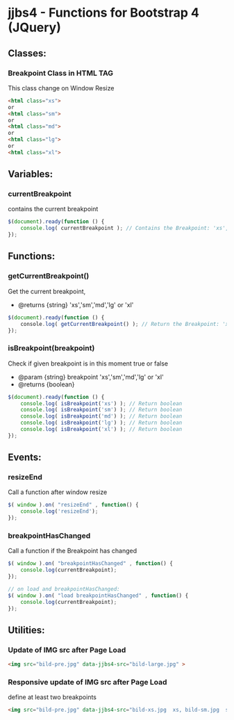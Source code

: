 jjbs4 - Functions for Bootstrap 4 (JQuery)
==========================================

Classes:
--------
### Breakpoint Class in HTML TAG
This class change on Window Resize 
```html
<html class="xs">
or
<html class="sm">
or
<html class="md">
or
<html class="lg">
or
<html class="xl">
```

Variables:
----------
### currentBreakpoint
contains the current breakpoint
```js
$(document).ready(function () {
    console.log( currentBreakpoint ); // Contains the Breakpoint: 'xs','sm','md','lg' or 'xl'
});
```

Functions:
----------
### getCurrentBreakpoint()
Get the current breakpoint,
* @returns {string} 'xs','sm','md','lg' or 'xl'
```js
$(document).ready(function () {
    console.log( getCurrentBreakpoint() ); // Return the Breakpoint: 'xs','sm','md','lg' or 'xl'
});
```

### isBreakpoint(breakpoint)
Check if given breakpoint is in this moment true or false
* @param {string} breakpoint 'xs','sm','md','lg' or 'xl'
* @returns {boolean}

```js
$(document).ready(function () {
    console.log( isBreakpoint('xs') ); // Return boolean
    console.log( isBreakpoint('sm') ); // Return boolean
    console.log( isBreakpoint('md') ); // Return boolean
    console.log( isBreakpoint('lg') ); // Return boolean
    console.log( isBreakpoint('xl') ); // Return boolean
});
```

Events:
-------
### resizeEnd
Call a function after window resize
```js
$( window ).on( "resizeEnd" , function() {
    console.log('resizeEnd');
});
```

### breakpointHasChanged
Call a function  if the Breakpoint has changed
```js
$( window ).on( "breakpointHasChanged" , function() {
    console.log(currentBreakpoint);
});

// on load and breakpointHasChanged:
$( window ).on( "load breakpointHasChanged" , function() {
    console.log(currentBreakpoint);
});
```

Utilities:
----------

### Update of IMG src after Page Load
```html
<img src="bild-pre.jpg" data-jjbs4-src="bild-large.jpg" >
```

### Responsive update of IMG src after Page Load 
define at least two breakpoints
```html
<img src="bild-pre.jpg" data-jjbs4-src="bild-xs.jpg  xs, bild-sm.jpg  sm, bild-md.jpg  md, bild-lg.jpg  lg, bild-xl.jpg  xl" >
```

